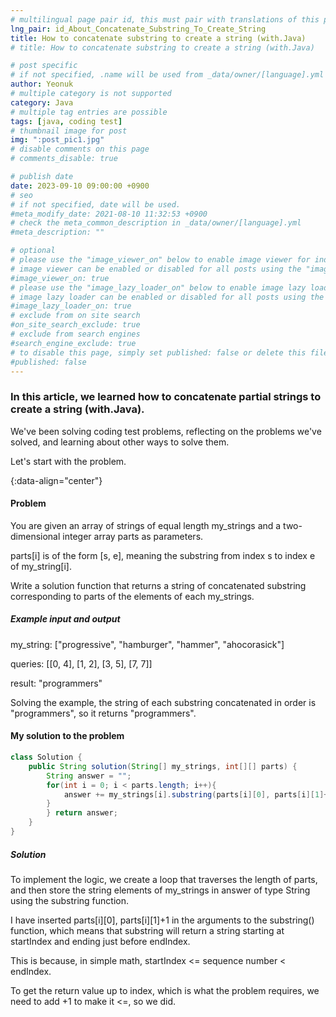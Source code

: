 ```yaml
---
# multilingual page pair id, this must pair with translations of this page. (This name must be unique)
lng_pair: id_About_Concatenate_Substring_To_Create_String
title: How to concatenate substring to create a string (with.Java)
# title: How to concatenate substring to create a string (with.Java)

# post specific
# if not specified, .name will be used from _data/owner/[language].yml
author: Yeonuk
# multiple category is not supported
category: Java
# multiple tag entries are possible
tags: [java, coding test]
# thumbnail image for post
img: ":post_pic1.jpg"
# disable comments on this page
# comments_disable: true

# publish date
date: 2023-09-10 09:00:00 +0900
# seo
# if not specified, date will be used.
#meta_modify_date: 2021-08-10 11:32:53 +0900
# check the meta_common_description in _data/owner/[language].yml
#meta_description: ""

# optional
# please use the "image_viewer_on" below to enable image viewer for individual pages or posts (_posts/ or [language]/_posts folders).
# image viewer can be enabled or disabled for all posts using the "image_viewer_posts: true" setting in _data/conf/main.yml.
#image_viewer_on: true
# please use the "image_lazy_loader_on" below to enable image lazy loader for individual pages or posts (_posts/ or [language]/_posts folders).
# image lazy loader can be enabled or disabled for all posts using the "image_lazy_loader_posts: true" setting in _data/conf/main.yml.
#image_lazy_loader_on: true
# exclude from on site search
#on_site_search_exclude: true
# exclude from search engines
#search_engine_exclude: true
# to disable this page, simply set published: false or delete this file
#published: false
---
```


<!-- outline-start -->

### In this article, we learned how to concatenate partial strings to create a string (with.Java).

We've been solving coding test problems, reflecting on the problems we've solved, and learning about other ways to solve them.

Let's start with the problem.

{:data-align="center"}

<!-- outline-end -->

#### Problem

You are given an array of strings of equal length my_strings and a two-dimensional integer array parts as parameters.

parts[i] is of the form [s, e], meaning the substring from index s to index e of my_string[i].

Write a solution function that returns a string of concatenated substring corresponding to parts of the elements of each my_strings.

##### Example input and output

my_string: ["progressive", "hamburger", "hammer", "ahocorasick"]

queries: [[0, 4], [1, 2], [3, 5], [7, 7]]

result: "programmers"

Solving the example, the string of each substring concatenated in order is "programmers", so it returns "programmers".

<!-- | i | arr[i] | stk |
| --- | ------ | ------- |
| 0 | 1 | [] |
| 1 | 4 | [1] | -->

#### My solution to the problem

```java
class Solution {
    public String solution(String[] my_strings, int[][] parts) {
        String answer = "";
        for(int i = 0; i < parts.length; i++){
            answer += my_strings[i].substring(parts[i][0], parts[i][1]+1);
        }
        } return answer;
    }
}
```

##### Solution

To implement the logic, we create a loop that traverses the length of parts, and then store the string elements of my_strings in answer of type String using the substring function.

I have inserted parts[i][0], parts[i][1]+1 in the arguments to the substring() function, which means that substring will return a string starting at startIndex and ending just before endIndex.

This is because, in simple math, startIndex <= sequence number < endIndex.

To get the return value up to index, which is what the problem requires, we need to add +1 to make it <=, so we did.
